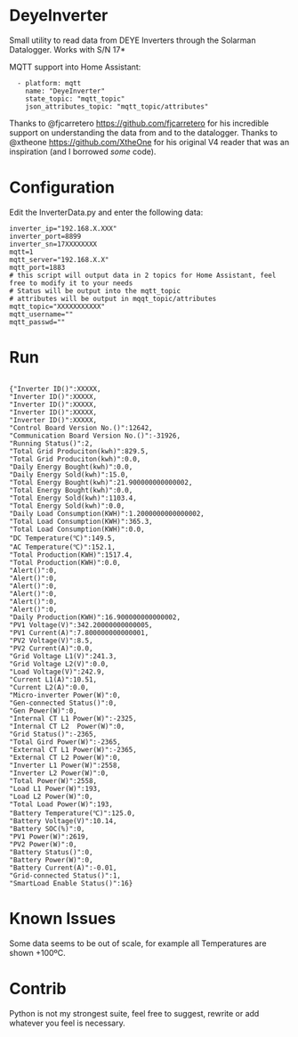 # DeyeInverter
Small utility to read data from DEYE Inverters through the Solarman Datalogger. Works with S/N 17*

MQTT support into Home Assistant:

```
  - platform: mqtt
    name: "DeyeInverter"
    state_topic: "mqtt_topic"
    json_attributes_topic: "mqtt_topic/attributes"
```

Thanks to @fjcarretero https://github.com/fjcarretero for his incredible support on understanding the data from and to the datalogger.
Thanks to @xtheone https://github.com/XtheOne for his original V4 reader that was an inspiration (and I borrowed *some* code).

# Configuration

Edit the InverterData.py and enter the following data:
```
inverter_ip="192.168.X.XXX"
inverter_port=8899
inverter_sn=17XXXXXXXX
mqtt=1
mqtt_server="192.168.X.X"
mqtt_port=1883
# this script will output data in 2 topics for Home Assistant, feel free to modify it to your needs
# Status will be output into the mqtt_topic
# attributes will be output in mqqt_topic/attributes
mqtt_topic="XXXXXXXXXXX"
mqtt_username=""
mqtt_passwd=""
```

# Run

```python3 InverterData.py

{"Inverter ID()":XXXXX,
"Inverter ID()":XXXXX,
"Inverter ID()":XXXXX,
"Inverter ID()":XXXXX,
"Inverter ID()":XXXXX,
"Control Board Version No.()":12642,
"Communication Board Version No.()":-31926,
"Running Status()":2,
"Total Grid Produciton(kwh)":829.5,
"Total Grid Produciton(kwh)":0.0,
"Daily Energy Bought(kwh)":0.0,
"Daily Energy Sold(kwh)":15.0,
"Total Energy Bought(kwh)":21.900000000000002,
"Total Energy Bought(kwh)":0.0,
"Total Energy Sold(kwh)":1103.4,
"Total Energy Sold(kwh)":0.0,
"Daily Load Consumption(KWH)":1.2000000000000002,
"Total Load Consumption(KWH)":365.3,
"Total Load Consumption(KWH)":0.0,
"DC Temperature(℃)":149.5,
"AC Temperature(℃)":152.1,
"Total Production(KWH)":1517.4,
"Total Production(KWH)":0.0,
"Alert()":0,
"Alert()":0,
"Alert()":0,
"Alert()":0,
"Alert()":0,
"Alert()":0,
"Daily Production(KWH)":16.900000000000002,
"PV1 Voltage(V)":342.20000000000005,
"PV1 Current(A)":7.800000000000001,
"PV2 Voltage(V)":8.5,
"PV2 Current(A)":0.0,
"Grid Voltage L1(V)":241.3,
"Grid Voltage L2(V)":0.0,
"Load Voltage(V)":242.9,
"Current L1(A)":10.51,
"Current L2(A)":0.0,
"Micro-inverter Power(W)":0,
"Gen-connected Status()":0,
"Gen Power(W)":0,
"Internal CT L1 Power(W)":-2325,
"Internal CT L2  Power(W)":0,
"Grid Status()":-2365,
"Total Gird Power(W)":-2365,
"External CT L1 Power(W)":-2365,
"External CT L2 Power(W)":0,
"Inverter L1 Power(W)":2558,
"Inverter L2 Power(W)":0,
"Total Power(W)":2558,
"Load L1 Power(W)":193,
"Load L2 Power(W)":0,
"Total Load Power(W)":193,
"Battery Temperature(℃)":125.0,
"Battery Voltage(V)":10.14,
"Battery SOC(%)":0,
"PV1 Power(W)":2619,
"PV2 Power(W)":0,
"Battery Status()":0,
"Battery Power(W)":0,
"Battery Current(A)":-0.01,
"Grid-connected Status()":1,
"SmartLoad Enable Status()":16}
```

# Known Issues

Some data seems to be out of scale, for example all Temperatures are shown +100ºC.

# Contrib

Python is not my strongest suite, feel free to suggest, rewrite or add whatever you feel is necessary.


